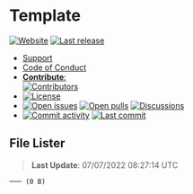 # Template

[![Website](https://img.shields.io/website?down_color=%23F00&down_message=Down&label=Website&up_color=%2308F&up_message=Online&url=WEBSITE)](WEBSITE) [![Last release](https://img.shields.io/github/v/release/Wixonic/NAME?color=%2308F&label=Last%20release)](https://github.com/Wixonic/NAME/releases/latest)

- [Support](https://github.com/Wixonic/NAME/blob/Default/.github/SUPPORT.md)
- [Code of Conduct](https://github.com/Wixonic/NAME/blob/Default/.github/CODE_OF_CONDUCT.md)
- [**Contribute**:<br />![Contributors](https://img.shields.io/github/contributors/Wixonic/NAME?color=%2308F&label=Contributors)](https://github.com/Wixonic/NAME/blob/Default/.github/CONTRIBUTING.md)
- [![License](https://img.shields.io/github/license/Wixonic/NAME?color=%23555&label=License)](https://github.com/Wixonic/NAME/blob/Default/LICENSE.txt)
- [![Open issues](https://img.shields.io/github/issues-raw/Wixonic/NAME?color=%2308F&label=Open%20issues)](https://github.com/Wixonic/NAME/issues) [![Open pulls](https://img.shields.io/github/issues-pr-raw/Wixonic/NAME?color=%2308F&label=Open%20pulls)](https://github.com/Wixonic/NAME/pulls) [![Discussions](https://img.shields.io/github/discussions/Wixonic/NAME?color=%2308F&label=Discussions)](https://github.com/Wixonic/NAME/discussions)
- [![Commit activity](https://img.shields.io/github/commit-activity/m/Wixonic/NAME?color=%2308F&label=Commit%20activity)](https://github.com/Wixonic/NAME/graphs/commit-activity) [![Last commit](https://img.shields.io/github/last-commit/Wixonic/NAME?color=%2308F&label=Last%20commit)](https://github.com/Wixonic/NAME/commits/Default)

## File Lister
<!-- File Lister Display -->
> **Last Update**: 07/07/2022 08:27:14 UTC

```
─── (0 B) 
```
<!-- File Lister Display -->
